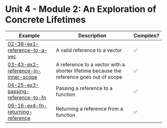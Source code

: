 # Unit 4 - Module 2: An Exploration of Concrete Lifetimes

| Example | Description | Compiles? |
|---------|-------------|-----------|
| [02-38-ex1-reference-to-a-vec](02-38-ex1-reference-to-a-vec) | A valid reference to a vector | ✅ |
| [03-43-ex2-reference-in-inner-scope](03-43-ex2-reference-in-inner-scope) | A reference to a vector with a shorter lifetime because the reference goes out of scope | ✅ |
| [04-25-ex3-passing-reference-to-fn](04-25-ex3-passing-reference-to-fn) | Passing a reference to a function | ✅ |
| [06-16-ex4-fn-returning-reference](06-16-ex4-fn-returning-reference) | Returning a reference from a function | ✅ |
